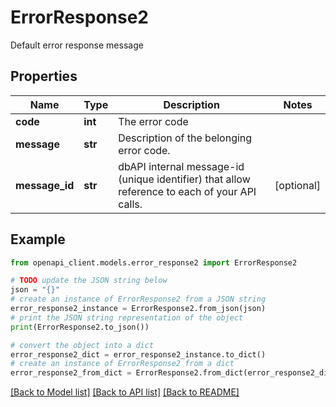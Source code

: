 # ErrorResponse2

Default error response message

## Properties

Name | Type | Description | Notes
------------ | ------------- | ------------- | -------------
**code** | **int** | The error code | 
**message** | **str** | Description of the belonging error code. | 
**message_id** | **str** | dbAPI internal message-id (unique identifier) that allow reference to each of your API calls. | [optional] 

## Example

```python
from openapi_client.models.error_response2 import ErrorResponse2

# TODO update the JSON string below
json = "{}"
# create an instance of ErrorResponse2 from a JSON string
error_response2_instance = ErrorResponse2.from_json(json)
# print the JSON string representation of the object
print(ErrorResponse2.to_json())

# convert the object into a dict
error_response2_dict = error_response2_instance.to_dict()
# create an instance of ErrorResponse2 from a dict
error_response2_from_dict = ErrorResponse2.from_dict(error_response2_dict)
```
[[Back to Model list]](../README.md#documentation-for-models) [[Back to API list]](../README.md#documentation-for-api-endpoints) [[Back to README]](../README.md)


